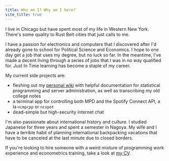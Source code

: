 ```yaml
---
title: Who am I? Why am I here?
site_title: true
---
```


I live in Chicago but have spent most of my life in Western New York. There's
some quality to Rust Belt cities that just calls to me.

I have a passion for electronics and computers that I discovered after I'd
already gone to school for Political Science and Economics. I hope to one day
get a job that uses my degree, but no luck so far. In the meantime, I've made
a decent living through a series of jobs that I was in no way qualified for.
Just In Time learning has become a staple of my career.

My current side projects are:

+ fleshing out my [personal wiki](https://wiki.dominic-ricottone.com) with
  helpful documentation for statistical programming and server administration,
  as well as transcribing my old college notes
+ a terminal app for controlling both MPD and the Spotify Connect API, a la
  `ncmpcpp` or `ncspot`
+ dead-simple but high-security internet chat

I'm also passionate about international history and culture. I studied Japanese
for three years and spent a semester in Nagoya. My wife and I have a terrible
habit of planning international backpacking vacations that have to be canceled
at the last minute due to closed borders.

If you're looking to hire someone with a weird mixture of programming work
experience and econometrics training, take a look at [my CV](/cv).

